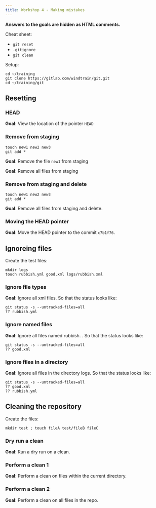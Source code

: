 ```yaml
---
title: Workshop 4 - Making mistakes
---
```


**Answers to the goals are hidden as HTML comments.**

Cheat sheet:

- `git reset`
- `.gitignore`
- `git clean`

Setup:

```
cd ~/training
git clone https://gitlab.com/windtrain/git.git
cd ~/training/git
```

## Resetting

### HEAD

**Goal**: View the location of the pointer `HEAD`

<pre style="display: none;">
git status -b

OR

cat .git/HEAD
</pre>

### Remove from staging

```
touch new1 new2 new3
git add *
```

**Goal**: Remove the file `new1` from staging

<pre style="display: none;">
git reset new1
</pre>

**Goal**: Remove all files from staging

<pre style="display: none;">
git reset
</pre>

### Remove from staging and delete

```
touch new1 new2 new3
git add *
```

**Goal**: Remove all files from staging and delete.

<pre style="display: none;">
git reset --hard
</pre>

### Moving the HEAD pointer

**Goal**: Move the HEAD pointer to the commit `c7b1f76`.

<pre style="display: none;">
git reset c7b1f76
</pre>

## Ignoreing files

Create the test files:

```
mkdir logs
touch rubbish.yml good.xml logs/rubbish.xml
```

### Ignore file types

**Goal**: Ignore all xml files. So that the status looks like:

```
git status -s --untracked-files=all
?? rubbish.yml
```

<pre style="display: none;">
echo *.xml > .gitignore
</pre>

### Ignore named files

**Goal**: Ignore all files named rubbish. . So that the status looks like:

```
git status -s --untracked-files=all
?? good.xml
```

### Ignore files in a directory

**Goal**: Ignore all files in the directory logs. So that the status looks like:

```
git status -s --untracked-files=all
?? good.xml
?? rubbish.yml
```

<pre style="display: none;">
echo logs/ > .gitignore
</pre>

## Cleaning the repository

Create the files:

```
mkdir test ; touch fileA test/fileB fileC
```

### Dry run a clean

**Goal**: Run a dry run on a clean.

<pre style="display: none;">
git clean -n
</pre>

### Perform a clean 1

**Goal**: Perform a clean on files within the current directory.

<pre style="display: none;">
git clean -f
</pre>

### Perform a clean 2

**Goal**: Perform a clean on all files in the repo.

<pre style="display: none;">
git clean -fd
</pre>
